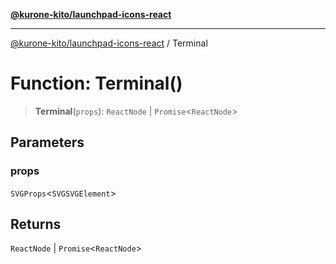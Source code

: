 [**@kurone-kito/launchpad-icons-react**](../README.md)

***

[@kurone-kito/launchpad-icons-react](../globals.md) / Terminal

# Function: Terminal()

> **Terminal**(`props`): `ReactNode` \| `Promise`\<`ReactNode`\>

## Parameters

### props

`SVGProps`\<`SVGSVGElement`\>

## Returns

`ReactNode` \| `Promise`\<`ReactNode`\>
